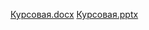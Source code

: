 [Курсовая.docx](https://github.com/user-attachments/files/15687539/default.docx)
[Курсовая.pptx](https://github.com/user-attachments/files/15710064/default.pptx)
